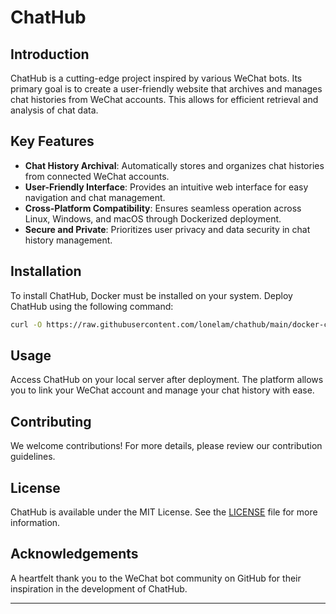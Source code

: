 # ChatHub

## Introduction

ChatHub is a cutting-edge project inspired by various WeChat bots. Its primary goal is to create a user-friendly website that archives and manages chat histories from WeChat accounts. This allows for efficient retrieval and analysis of chat data.

## Key Features

- **Chat History Archival**: Automatically stores and organizes chat histories from connected WeChat accounts.
- **User-Friendly Interface**: Provides an intuitive web interface for easy navigation and chat management.
- **Cross-Platform Compatibility**: Ensures seamless operation across Linux, Windows, and macOS through Dockerized deployment.
- **Secure and Private**: Prioritizes user privacy and data security in chat history management.

## Installation

To install ChatHub, Docker must be installed on your system. Deploy ChatHub using the following command:

```bash
curl -O https://raw.githubusercontent.com/lonelam/chathub/main/docker-compose.yml && docker-compose up -d
```

## Usage

Access ChatHub on your local server after deployment. The platform allows you to link your WeChat account and manage your chat history with ease.

## Contributing

We welcome contributions! For more details, please review our contribution guidelines.

## License

ChatHub is available under the MIT License. See the [LICENSE](LICENSE) file for more information.

## Acknowledgements

A heartfelt thank you to the WeChat bot community on GitHub for their inspiration in the development of ChatHub.

---
